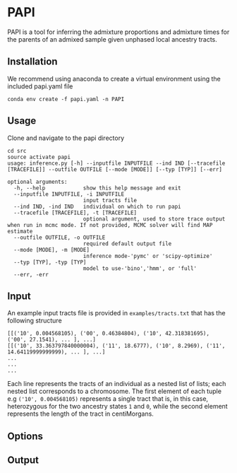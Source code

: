 # PAPI

PAPI is a tool for inferring the admixture proportions and admixture times for the parents of an admixed sample given unphased local ancestry tracts.

## Installation

We recommend using anaconda to create a virtual environment using the included papi.yaml file
```
conda env create -f papi.yaml -n PAPI 
```

## Usage
Clone and navigate to the papi directory

```
cd src
source activate papi
usage: inference.py [-h] --inputfile INPUTFILE --ind IND [--tracefile [TRACEFILE]] --outfile OUTFILE [--mode [MODE]] [--typ [TYP]] [--err]

optional arguments:
  -h, --help            show this help message and exit
  --inputfile INPUTFILE, -i INPUTFILE
                        input tracts file
  --ind IND, -ind IND   individual on which to run papi
  --tracefile [TRACEFILE], -t [TRACEFILE]
                        optional argument, used to store trace output when run in mcmc mode. If not provided, MCMC solver will find MAP estimate
  --outfile OUTFILE, -o OUTFILE
                        required default output file
  --mode [MODE], -m [MODE]
                        inference mode-'pymc' or 'scipy-optimize'
  --typ [TYP], -typ [TYP]
                        model to use-'bino','hmm', or 'full'
  --err, -err
```

## Input
An example input tracts file is provided in ```examples/tracts.txt``` that has the following structure

```
[[('10', 0.004568105), ('00', 0.46384804), ('10', 42.318381695), ('00', 27.1541), ... ], ...]
[[('10', 33.363797840000004), ('11', 18.6777), ('10', 8.2969), ('11', 14.64119999999999), ... ], ...]
...
...
...
```
Each line represents the tracts of an individual as a nested list of lists; each nested list corresponds to a chromosome. The first element of each tuple e.g ```('10', 0.004568105)``` represents a single tract that is, in this case, heterozygous for the two ancestry states ```1``` and ```0```, while the second element represents the length of the tract in centiMorgans.

## Options

## Output




